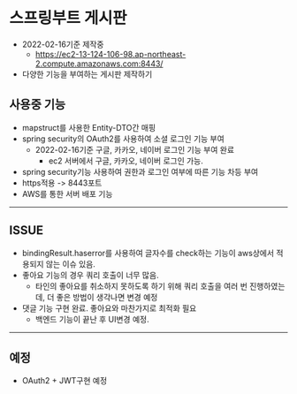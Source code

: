 # 스프링부트 게시판

* 2022-02-16기준 제작중
   * https://ec2-13-124-106-98.ap-northeast-2.compute.amazonaws.com:8443/
* 다양한 기능을 부여하는 게시판 제작하기

## 사용중 기능
* mapstruct를 사용한 Entity-DTO간 매핑
* spring security의 OAuth2를 사용하여 소셜 로그인 기능 부여
    * 2022-02-16기준 구글, 카카오, 네이버 로그인 기능 부여 완료
      * ec2 서버에서 구글, 카카오, 네이버 로그인 가능. 
* spring security기능 사용하여 권한과 로그인 여부에 따른 기능 차등 부여
* https적용 -> 8443포트 
* AWS를 통한 서버 배포 기능 
---
## ISSUE
* bindingResult.haserror를 사용하여 글자수를 check하는 기능이 aws상에서 적용되지 않는 이슈 있음.
* 좋아요 기능의 경우 쿼리 호출이 너무 많음.
    * 타인의 좋아요를 취소하지 못하도록 하기 위해 쿼리 호출을 여러 번 진행하였는데, 더 좋은 방법이 생각나면 변경 예정
* 댓글 기능 구현 완료. 좋아요와 마찬가지로 최적화 필요
  * 백엔드 기능이 끝난 후 UI변경 예정.
---
## 예정
* OAuth2 + JWT구현 예정
